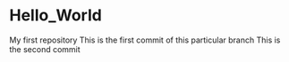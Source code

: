 # Hello_World
My first repository
This is the first commit of this particular branch
This is the second commit
